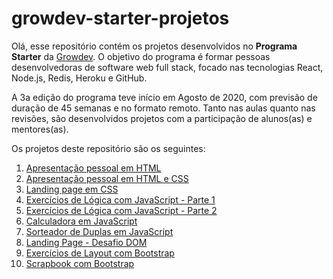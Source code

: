 # growdev-starter-projetos

Olá, esse repositório contém os projetos desenvolvidos no **Programa Starter** da [Growdev](https://growdev.com.br/starter).  O objetivo do programa é formar pessoas desenvolvedoras de software web full stack, focado nas tecnologias React, Node.js, Redis, Heroku e GitHub.

A 3a edição do programa teve início em Agosto de 2020, com previsão de duração de 45 semanas e no formato remoto. Tanto nas aulas quanto nas revisões, são desenvolvidos projetos com a participação de alunos(as) e mentores(as).

Os projetos deste repositório são os seguintes:

 1. [Apresentação pessoal em HTML](https://github.com/fpsaraiva/growdev-starter-projetos/tree/main/apresentacao-pessoal-html)
 2. [Apresentação pessoal em HTML e CSS](https://github.com/fpsaraiva/growdev-starter-projetos/tree/main/apresentacao-pessoal-html-css)
 3. [Landing page em CSS](https://github.com/fpsaraiva/growdev-starter-projetos/tree/main/landing-page-css)
 4. [Exercícios de Lógica com JavaScript - Parte 1](https://github.com/fpsaraiva/growdev-starter-projetos/tree/main/exercicios-js-parte-1)
 5. [Exercícios de Lógica com JavaScript - Parte 2](https://github.com/fpsaraiva/growdev-starter-projetos/tree/main/exercicios-js-parte-2)
 6. [Calculadora em JavaScript](https://github.com/fpsaraiva/growdev-starter-projetos/tree/main/calculadora-js)
 7. [Sorteador de Duplas em JavaScript](https://github.com/fpsaraiva/growdev-starter-projetos/tree/main/sorteador-js)
 8. [Landing Page - Desafio DOM](https://github.com/fpsaraiva/growdev-starter-projetos/tree/main/landing-page-dom)
 9. [Exercícios de Layout com Bootstrap](https://github.com/fpsaraiva/growdev-starter-projetos/tree/main/exercicios-bootstrap)
 10. [Scrapbook com Bootstrap](https://github.com/fpsaraiva/growdev-starter-projetos/tree/main/scrapbook)